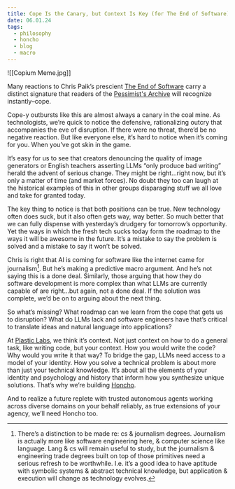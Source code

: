 ```yaml
---
title: Cope Is the Canary, but Context Is Key (for The End of Software)
date: 06.01.24
tags:
  - philosophy
  - honcho
  - blog
  - macro
---
```

![[Copium Meme.jpg]]

Many reactions to Chris Paik’s prescient [The End of Software](https://x.com/cpaik/status/1796633683908005988) carry a distinct signature that readers of the [Pessimist's Archive](https://pessimistsarchive.org/) will recognize instantly–cope.

Cope-y outbursts like this are almost always a canary in the coal mine. As technologists, we’re quick to notice the defensive, rationalizing outcry that accompanies the eve of disruption. If there were no threat, there’d be no negative reaction. But like everyone else, it’s hard to notice when it’s coming for you. When you’ve got skin in the game.

It’s easy for us to see that creators denouncing the quality of image generators or English teachers asserting LLMs “only produce bad writing” herald the advent of serious change. They might be right…right now, but it’s only a matter of time (and market forces). No doubt they too can laugh at the historical examples of this in other groups disparaging stuff we all love and take for granted today. 

The key thing to notice is that both positions can be true. New technology often does suck, but it also often gets way, way better. So much better that we can fully dispense with yesterday’s drudgery for tomorrow’s opportunity. Yet the ways in which the fresh tech sucks today form the roadmap to the ways it will be awesome in the future. It’s a mistake to say the problem is solved and a mistake to say it won’t be solved.

Chris is right that AI is coming for software like the internet came for journalism[^1]. But he’s making a predictive macro argument. And he’s not saying this is a done deal. Similarly, those arguing that how they do software development is more complex than what LLMs are currently capable of are right...but again, not a done deal. If the solution was complete, we’d be on to arguing about the next thing.

So what’s missing? What roadmap can we learn from the cope that gets us to disruption? What do LLMs lack and software engineers have that’s critical to translate ideas and natural language into applications?

At [Plastic Labs](https://plasticlabs.ai), we think it’s context. Not just context on how to do a general task, like writing code, but your context. How you would write the code? Why would you write it that way? To bridge the gap, LLMs need access to a model of your identity. How you solve a technical problem is about more than just your technical knowledge. It’s about all the elements of your identity and psychology and history that inform how you synthesize unique solutions. That’s why we’re building [Honcho](https://honcho.dev).

And to realize a future replete with trusted autonomous agents working across diverse domains on your behalf reliably, as true extensions of your agency, we’ll need Honcho too.

[^1]: There’s a distinction to be made re: cs & journalism degrees. Journalism is actually more like software engineering here, & computer science like language. Lang & cs will remain useful to study, but the journalism & engineering trade degrees built on top of those primitives need a serious refresh to be worthwhile. I.e. it’s a good idea to have aptitude with symbolic systems & abstract technical knowledge, but application & execution will change as technology evolves.